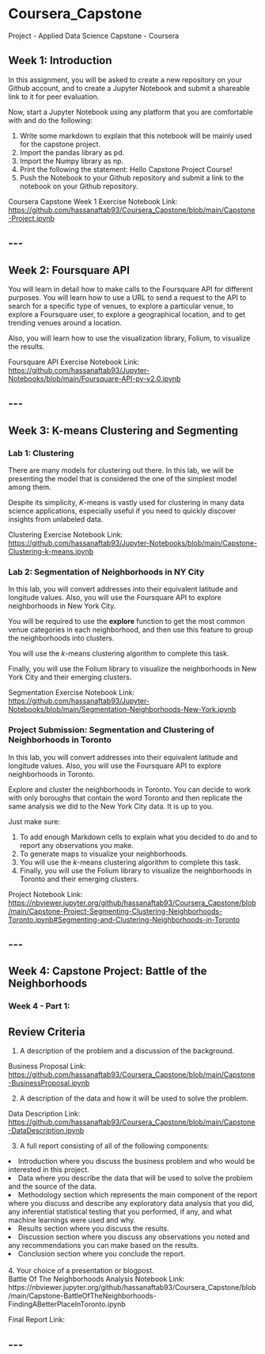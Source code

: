 # Coursera_Capstone
Project - Applied Data Science Capstone - Coursera

## Week 1: Introduction

In this assignment, you will be asked to create a new repository on your Github account, and to create a Jupyter Notebook and submit a shareable link to it for peer evaluation.

Now, start a Jupyter Notebook using any platform that you are comfortable with and do the following:

1. Write some markdown to explain that this notebook will be mainly used for the capstone project.
2. Import the pandas library as pd.
3. Import the Numpy library as np.
4. Print the following the statement: Hello Capstone Project Course!
5. Push the Notebook to your Github repository and submit a link to the notebook on your Github repository.

Coursera Capstone Week 1 Exercise Notebook Link:
<br>
https://github.com/hassanaftab93/Coursera_Capstone/blob/main/Capstone-Project.ipynb

## ---

## Week 2: Foursquare API

You will learn in detail how to make calls to the Foursquare API for different purposes. You will learn how to use a URL to send a request to the API to search for a specific type of venues, to explore a particular venue, to explore a Foursquare user, to explore a geographical location, and to get trending venues around a location.

Also, you will learn how to use the visualization library, Folium, to visualize the results.

Foursquare API Exercise Notebook Link:
<br>
https://github.com/hassanaftab93/Jupyter-Notebooks/blob/main/Foursquare-API-py-v2.0.ipynb

## ---

## Week 3: K-means Clustering and Segmenting

### Lab 1: Clustering

There are many models for clustering out there. In this lab, we will be presenting the model that is considered the one of the simplest model among them. 

Despite its simplicity, *K*-means is vastly used for clustering in many data science applications, especially useful if you need to quickly discover insights from unlabeled data.

Clustering Exercise Notebook Link:
<br>
https://github.com/hassanaftab93/Jupyter-Notebooks/blob/main/Capstone-Clustering-k-means.ipynb

### Lab 2: Segmentation of Neighborhoods in NY City

In this lab, you will convert addresses into their equivalent latitude and longitude values. Also, you will use the Foursquare API to explore neighborhoods in New York City.

You will be required to use the **explore** function to get the most common venue categories in each neighborhood, and then use this feature to group the neighborhoods into clusters.

You will use the _k_-means clustering algorithm to complete this task.

Finally, you will use the Folium library to visualize the neighborhoods in New York City and their emerging clusters.

Segmentation Exercise Notebook Link:
<br>
https://github.com/hassanaftab93/Jupyter-Notebooks/blob/main/Segmentation-Neighborhoods-New-York.ipynb

### Project Submission: Segmentation and Clustering of Neighborhoods in Toronto

In this lab, you will convert addresses into their equivalent latitude and longitude values. Also, you will use the Foursquare API to explore neighborhoods in Toronto.

Explore and cluster the neighborhoods in Toronto. You can decide to work with only boroughs that contain the word Toronto and then replicate the same analysis we did to the New York City data. It is up to you. 

Just make sure:

1. To add enough Markdown cells to explain what you decided to do and to report any observations you make. 
2. To generate maps to visualize your neighborhoods. 
3. You will use the _k_-means clustering algorithm to complete this task.
4. Finally, you will use the Folium library to visualize the neighborhoods in Toronto and their emerging clusters.

Project Notebook Link:
<br>
https://nbviewer.jupyter.org/github/hassanaftab93/Coursera_Capstone/blob/main/Capstone-Project-Segmenting-Clustering-Neighborhoods-Toronto.ipynb#Segmenting-and-Clustering-Neighborhoods-in-Toronto

## ---

## Week 4: Capstone Project: Battle of the Neighborhoods

### Week 4 - Part 1: 

## Review Criteria

1. A description of the problem and a discussion of the background.

Business Proposal Link:
<br>
https://github.com/hassanaftab93/Coursera_Capstone/blob/main/Capstone-BusinessProposal.ipynb

2. A description of the data and how it will be used to solve the problem.

Data Description Link:
<br>
https://github.com/hassanaftab93/Coursera_Capstone/blob/main/Capstone-DataDescription.ipynb

3. A full report consisting of all of the following components:

<li> Introduction where you discuss the business problem and who would be interested in this project.</li>

<li> Data where you describe the data that will be used to solve the problem and the source of the data.</li>

<li> Methodology section which represents the main component of the report where you discuss and describe any exploratory data analysis that you did, any inferential statistical testing that you performed, if any, and what machine learnings were used and why.</li>

<li> Results section where you discuss the results.</li>

<li> Discussion section where you discuss any observations you noted and any recommendations you can make based on the results.</li>

<li> Conclusion section where you conclude the report.</li>
<br>
4. Your choice of a presentation or blogpost.
<br>
Battle Of The Neighborhoods Analysis Notebook Link:
<br>
https://nbviewer.jupyter.org/github/hassanaftab93/Coursera_Capstone/blob/main/Capstone-BattleOfTheNeighborhoods-FindingABetterPlaceInToronto.ipynb

Final Report Link:
<br>


## ---